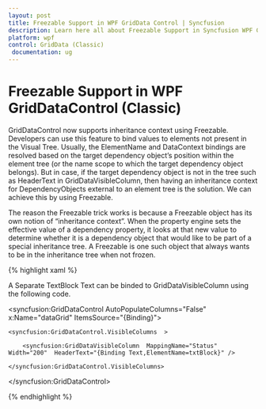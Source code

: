 ```yaml
---
layout: post
title: Freezable Support in WPF GridData Control | Syncfusion
description: Learn here all about Freezable Support in Syncfusion WPF GridDataControl (Classic) control, its elements and more details.
platform: wpf
control: GridData (Classic)
 documentation: ug
---
```

# Freezable Support in WPF GridDataControl (Classic)

GridDataControl now supports inheritance context using Freezable. Developers can use this feature to bind values to elements not present in the Visual Tree. Usually, the ElementName and DataContext bindings are resolved based on the target dependency object’s position within the element tree (or the name scope to which the target dependency object belongs).  But in case, if the target dependency object is not in the tree such as HeaderText in GridDataVisibleColumn, then having an inheritance context for DependencyObjects external to an element tree is the solution. We can achieve this by using Freezable.

The reason the Freezable trick works is because a Freezable object has its own notion of “inheritance context”.  When the property engine sets the effective value of a dependency property, it looks at that new value to determine whether it is a dependency object that would like to be part of a special inheritance tree.  A Freezable is one such object that always wants to be in the inheritance tree when not frozen.  

{% highlight xaml %}

<TextBox Text="Test" x:Name="txtBlock" />

A Separate TextBlock Text can be binded to GridDataVisibleColumn using the following code.

<syncfusion:GridDataControl AutoPopulateColumns="False" x:Name="dataGrid" ItemsSource="{Binding}">

	<syncfusion:GridDataControl.VisibleColumns  >

		<syncfusion:GridDataVisibleColumn  MappingName="Status"  Width="200"  HeaderText="{Binding Text,ElementName=txtBlock}" />

	</syncfusion:GridDataControl.VisibleColumns>

</syncfusion:GridDataControl>

{% endhighlight  %}